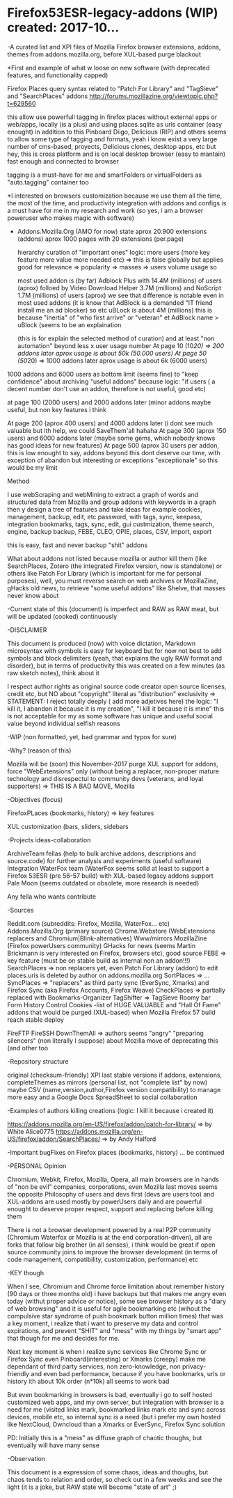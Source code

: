 # Firefox53ESR-legacy-addons (WIP) created: 2017-10...
-A curated list and XPI files of Mozilla Firefox browser extensions, addons, themes from addons.mozilla.org, before XUL-based purge blackout

*First and example of what w loose on new software (with deprecated features, and functionality capped)

Firefox Places query syntax
related to "Patch For Library" and "TagSieve" and "SearchPlaces" addons
http://forums.mozillazine.org/viewtopic.php?t=629560

this allow use powerfull tagging in firefox places without external apps or web/apps, locally (is a plus) and using places.sqlite as urls container (easy enought) in addition to this Pinboard Diigo, Delicious (RIP) and others seems to allow some type of tagging and formats, yeah i know exist a very large number of cms-based, proyects, Delicious clones, desktop apps, etc but hey, this is cross platform and is on local desktop browser (easy to mantain) fast enough and connected to browser

tagging is a must-have for me and smartFolders or virtualFolders as "auto.tagging" container too 

*I interested on browsers customization because we use them all the time, the most of the time, and productivity integration with addons and configs is a must have for me in my research and work (so yes, i am a browser poweruser who makes magic with software)

- Addons.Mozilla.Org (AMO for now) state
  aprox 20.900 extensions (addons) 
  aprox 1000 pages with 20 extensions (per.page)
  
  hierarchy curation of "important ones"
  logic: more users (more key feature more value more needed etc) => this is false globally but applies good for relevance => popularity => masses => users volume usage so
  
  most used addon is (by far) Adblock Plus with 14.4M (millions) of users (aprox)
  folloed by Video Download Helper 3.7M (millions) and NoScript 1.7M (millions) of users (aprox) we see that difference is notable even in most used addons (it is know that AdBlock is a demanded "IT friend install me an ad blocker) so etc uBLock is about 4M (millions) this is because "inertia" of "who first arrive" or "veteran" et AdBlock name > uBlock (seems to be an explaination
  
  (this is for explain the selected method of curation) and at least "non automation" beyond less x user usage number
 At page 10 (10*20) => 200 addons later aprox usage is about 50k (50.000 users)
 At page 50 (50*20) => 1000 addons later aprox usage is about 6k (6000 users)
 
 1000 addons and 6000 users as bottom limit (seems fine) to "keep confidence" about archiving "useful addons"
 because logic: "if users ( a decent number don't use an addon, therefore is not useful, good etc)
 
 at page 100 (2000 users) and 2000 addons later (minor addons maybe useful, but non key features i think
 
 At page 200 (aprox 400 users) and 4000 addons later (i dont see much valuable but ith help, we could SaveThem'all hahaha
 At page 300 (aprox 150 users) and 6000 addons later (maybe some gems, which nobody knows has good ideas for new features)
 At page 500 (aprox 30 users per addon, this is low enought to say, addons beyond this dont deserve our time, with exception of abandon but interesting or exceptions "exceptionale" so this would be my limit
 
 Method
 
 I use webScraping and webMining to extract a graph of words and structured data from Mozilla and group addons with keywords in a graph then y design a tree of features and take ideas for example 
  cookies, management, backup, edit, etc 
  password, with tags, sync, keepass, integration
  bookmarks, tags, sync, edit, gui 
  custmization, theme 
  search, engine, backup 
  backup, FEBE, CLEO, OPIE, places, CSV, import, export
  
  
  this is easy, fast and never backup "shit" addons
 
 
 What about addons not listed because mozilla or author kill them (like SearchPlaces, Zotero (the integrated Firefox version, now is standalone) or others like Patch For Library (which is important for me for personal purposes), well, you must reverse search on web archives or MozillaZine, gHacks old news, to retrieve "some useful addons" like Shelve, that masses never know about
 

-Current state of this (document) is imperfect and RAW as RAW meat, but will be updated (cooked) continuously

-DISCLAIMER

This document is produced (now) with voice dictation, Markdown microsyntax with symbols is easy for keyboard but for now not best to add symbols and block delimiters (yeah, that explains the ugly RAW format and disorder), but in terms of productivity this was created on a few minutes (as raw sketch notes), think about it 


I respect author rights as original source code creator open source licenses, credit etc, but NO about "copyright" literal as "distribution" exclusivity => STATEMENT: I reject totally deeply ( add more adjetives here) the logic: "I kill it, I abandon it because it is my creation", "I kill it because it is mine" this is not acceptable for my as some software has unique and useful social value beyond individual selfish reasons

-WIP (non formatted, yet, bad grammar and typos for sure)

-Why? (reason of this)

Mozilla will be (soon) this November-2017 purge XUL support for addons, force "WebExtensions" only (without being a replacer, non-proper mature technology and disrespectul to community devs (veterans, and loyal supporters) => THIS IS A BAD MOVE, Mozilla

-Objectives (focus)

FirefoxPLaces (bookmarks, history) => key features

XUL customization (bars, sliders, sidebars

-Projects ideas-collaboration

ArchiveTeam fellas (help to bulk archive addons, descriptions and source.code) for further analysis and experiments (useful software)
Integration WaterFox team (WaterFox seems solid at least to support a Firefox 53ESR (pre 56-57 build) with XUL-based legacy addons support
Pale Moon (seems outdated or obsolete, more research is needed)

Any fella who wants contribute 


-Sources

Reddit.com (subreddits: Firefox, Mozilla, WaterFox... etc)
Addons.Mozilla.Org (primary source)
Chrome.Webstore (WebExtensions replacers and Chromium|Blink-alternatives)
Www/mirrors
MozillaZine (Firefox powerUsers community)
GHacks for news (seems Martin Brickmann is very interested on Firefox, browsers etc), good source
FEBE => key feature (must be on stable build as internal non an addon!!!)
SearchPlaces => non replacers yet, even Patch For Library (addon) to edit places.uris is deleted by author on addons.mozilla.org
SortPlaces => ...
SyncPlaces => "replacers" as third party sync (EverSync, Xmarks) and Firefox Sync (aka Firefox Accounts, Firefox Weave)
CheckPlaces => partially replaced with Bookmarks-Organizer
TagShifter => TagSieve
Roomy bar
Form History Control
Cookies
-list of HUGE VALUABLE and "Hall Of Fame" addons that would be purged (XUL-based) when Mozilla Firefox 57 build reach stable deploy

FireFTP 
FireSSH 
DownThemAll => authors seems "angry" "preparing silencers" (non literally I suppose) about Mozilla move of deprecating this (and other too

-Repository structure

original (checksum-friendly) XPI last stable versions if addons, extensions, completeThemes as mirrors (personal list, not "complete list" by now)
maybe CSV (name,version,author,Firefox version compatibility) to manage more easy and a Google Docs SpreadSheet to social collaboration


-Examples of authors killing creations (logic: I kill it because i created it)

https://addons.mozilla.org/en-US/firefox/addon/patch-for-library/ => by  White Alice0775
https://addons.mozilla.org/en-US/firefox/addon/SearchPlaces/  => by Andy Halford 

-Important bugFixes on Firefox places (bookmarks, history)
... be continued

-PERSONAL Opinion

Chromium, Webkit, Firefox, Mozilla, Opera, all main browsers are in hands of "non be evil" companies, corporations, even Mozilla last moves seems the opposite Philosophy of users and devs first (devs are users too) and XUL-addons are used mostly by powerUsers daily and are powerful enought to deserve proper respect, support and replacing before killing them

There is not a browser development powered by a real P2P community (Chromium Waterfox or Mozilla is at the end corporation-driven), all are forks that follow big brother (in all senses), i think would be great if open source community joins to improve the browser development (in terms of code management, compatibility, customization, performance) etc

-KEY though

When I see, Chromium and Chrome force limitation about remember history (90 days or three months old) i have backups but that makes me angry even today (withut proper advice or notice), some see browser history as a "diary of web browsing" and it is useful for agile bookmarking etc (wihout the compulsive star syndrome of push bookmark button million times) that was a key moment, i realize that i want to preserve my data and control expirations, and prevent "SHIT" and "mess" with my things by "smart app" that though for me and decides for me.

Next key moment is when i realize sync services like Chrome Sync or Firefox Sync even Pinboard(interesting) or Xmarks (creepy) make me dependant of third party services, non zero-knowledge, non privacy-friendly and even bad performance, because if you have bookmarks, urls or history ith about 10k order (n*10k) all seems to work bad

But even bookmarking in browsers is bad, eventually i go to self hosted customized web apps, and my own server, but integration with browser is a need for me (visited links mark, bookmarked links mark etc and sync across devices, mobile etc, so internal sync is a need (but i prefer my own hosted like NextCloud, Owncloud than a Xmarks or EverSync, Firefox Sync solution

PD: Initially this is a "mess" as diffuse graph of chaotic thoughs, but eventually will have many sense

-Observation

This document is a expression of some chaos, ideas and thoughs, but chaos tends to relation and order, so check out in a few weeks and see the light (it is a joke, but RAW state will become "state of art" ;)


